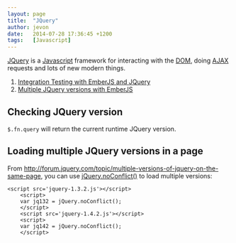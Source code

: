 ```yaml
---
layout: page
title:  "JQuery"
author: jevon
date:   2014-07-28 17:36:45 +1200
tags:   [Javascript]
---
```


[JQuery](JQuery.md) is a [Javascript](Javascript.md) framework for interacting with the [DOM](dom.md), doing [AJAX](AJAX.md) requests and lots of new modern things.

1. [Integration Testing with EmberJS and JQuery](Integration_Testing_with_EmberJS_and_JQuery.md)
1. [Multiple JQuery versions with EmberJS](Multiple_JQuery_versions_with_EmberJS.md)

## Checking JQuery version

`$.fn.query` will return the current runtime JQuery version.

## Loading multiple JQuery versions in a page

From http://forum.jquery.com/topic/multiple-versions-of-jquery-on-the-same-page, you can use <a href="http://api.jquery.com/jquery.noconflict/">jQuery.noConflict()</a> to load multiple versions:

```
<script src='jquery-1.3.2.js'></script>
    <script>
    var jq132 = jQuery.noConflict();
    </script>
    <script src='jquery-1.4.2.js'></script>
    <script>
    var jq142 = jQuery.noConflict();
    </script>
```
